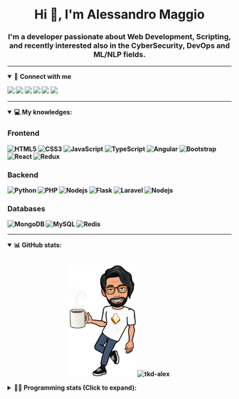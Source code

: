 <h1 align="center">Hi 👋, I'm Alessandro Maggio</h1>
<h3 align="center">I'm a developer passionate about Web Development, Scripting, and recently interested also in the CyberSecurity, DevOps and ML/NLP fields.</h3>

____

<details open>
<summary>🤝 <b>Connect with me<b></summary>

<p align = "center">

[<img src="https://img.shields.io/badge/twitter-1DA1F2.svg?&style=for-the-badge&logo=twitter&logoColor=white" />](https://twitter.com/TkdAxel)
[<img src ="https://img.shields.io/badge/portfolio-web-%23.svg?&style=for-the-badge&logo=&logoColor=white%22">](https://alessandromaggio.it/)
[<img src ="https://img.shields.io/badge/Telegram-1ca0f1.svg?&style=for-the-badge&logo=Telegram&logoColor=white%22&link=https://t.me/TkdAlex">](https://t.me/TkdAlex/)
[<img src="https://img.shields.io/badge/gmail-c14438.svg?&style=for-the-badge&logo=Gmail&logoColor=white&link=mailto:alex.tkd.alex@gmail.com"/>](mailto:alex.tkd.alex@gmail.com)
[<img src="https://img.shields.io/badge/linkedin-0077B5.svg?&style=for-the-badge&logo=linkedin&logoColor=white" />](https://www.linkedin.com/in/aalessandromaggio/)
[<img src = "https://img.shields.io/badge/instagram-E4405F.svg?&style=for-the-badge&logo=instagram&logoColor=white">](https://www.instagram.com/tkd_alex/)
<!--- [![Visits Badge](https://badges.pufler.dev/visits/tkd-alex/tkd-alex?style=for-the-badge&color=blue)](https://github.com/tkd-alex/tkd-alex) -->

</p>

</details>

---

<details open>
<summary>💻 <b>My knowledges</b>: </summary>

### Frontend
![HTML5](https://img.shields.io/badge/-HTML5-E34F26.svg?style=for-the-badge&logo=html5&logoColor=ffffff)
![CSS3](https://img.shields.io/badge/-CSS3-1572B6.svg?style=for-the-badge&logo=css3)
![JavaScript](https://img.shields.io/badge/-JavaScript-282C34?style=for-the-badge&logo=javascript)
![TypeScript](https://img.shields.io/badge/-TypeScript-007ACC?style=for-the-badge&logo=typescript)
![Angular](https://img.shields.io/badge/-Angular-DD0031?style=for-the-badge&logo=angular)
![Bootstrap](https://img.shields.io/badge/-Bootstrap-563D7C.svg?style=for-the-badge&logo=bootstrap)
![React](https://img.shields.io/badge/-React-282C34.svg?style=for-the-badge&logo=react&logoColor=ffffff)
![Redux](https://img.shields.io/badge/-Redux-764ABC.svg?style=for-the-badge&logo=redux)

### Backend
![Python](https://img.shields.io/badge/-Python-3776AB.svg?style=for-the-badge&logo=Python&logoColor=ffffff)
![PHP](https://img.shields.io/badge/-PHP-777BB4.svg?style=for-the-badge&logo=PHP&logoColor=ffffff)
![Nodejs](https://img.shields.io/badge/-Bash-4EAA25.svg?style=for-the-badge&logo=gnu-bash&logoColor=ffffff)
![Flask](https://img.shields.io/badge/-Flask-282C34.svg?style=for-the-badge&logo=flask)
![Laravel](https://img.shields.io/badge/-Laravel-FF2D20.svg?style=for-the-badge&logo=laravel&logoColor=ffffff)
![Nodejs](https://img.shields.io/badge/-Nodejs-339933.svg?style=for-the-badge&logo=Node.js&logoColor=ffffff)

### Databases
![MongoDB](https://img.shields.io/badge/-MongoDB-47A248?style=for-the-badge&logo=mongodb&logoColor=ffffff)
![MySQL](https://img.shields.io/badge/-MySQL-4479A1?style=for-the-badge&logo=mysql&logoColor=ffffff)
![Redis](https://img.shields.io/badge/-Redis-DC382D?style=for-the-badge&logo=Redis&logoColor=ffffff)

</details>

---

<details open>
 <summary>📊 <b>GitHub stats</b>: </summary>

<br>

<p align = "center">
    <img src="https://raw.githubusercontent.com/Tkd-Alex/tkd-alex/master/images/321517cd-ff68-41a7-b0d1-e765680568a7-8b6448d9-c944-4146-b633-adbdd25cb471-v1.png" height="250" />
    <img src="https://github-readme-stats.vercel.app/api?username=tkd-alex&show_icons=true&count_private=true&hide_border=true&line_height=25" alt="tkd-alex">
</p>

</design>

<details>
 <summary>👨‍💻 <b>Programming stats (Click to expand)</b>: </summary>
 
<!--START_SECTION:waka-->
![Code Time](http://img.shields.io/badge/Code%20Time-0%20secs-blue)

**I'm an Early 🐤** 

```text
🌞 Morning    234 commits    ████░░░░░░░░░░░░░░░░░░░░░   19.2% 
🌆 Daytime    503 commits    ██████████░░░░░░░░░░░░░░░   41.26% 
🌃 Evening    430 commits    ████████░░░░░░░░░░░░░░░░░   35.27% 
🌙 Night      52 commits     █░░░░░░░░░░░░░░░░░░░░░░░░   4.27%

```
📅 **I'm Most Productive on Wednesday** 

```text
Monday       172 commits    ███░░░░░░░░░░░░░░░░░░░░░░   14.11% 
Tuesday      194 commits    ████░░░░░░░░░░░░░░░░░░░░░   15.91% 
Wednesday    244 commits    █████░░░░░░░░░░░░░░░░░░░░   20.02% 
Thursday     192 commits    ████░░░░░░░░░░░░░░░░░░░░░   15.75% 
Friday       191 commits    ████░░░░░░░░░░░░░░░░░░░░░   15.67% 
Saturday     108 commits    ██░░░░░░░░░░░░░░░░░░░░░░░   8.86% 
Sunday       118 commits    ██░░░░░░░░░░░░░░░░░░░░░░░   9.68%

```


📊 **This Week I Spent My Time On** 

```text
⌚︎ Time Zone: Europe/Rome

💬 Programming Languages: 
Kotlin                   9 hrs 25 mins       ██████████████████░░░░░░░   75.08% 
Python                   1 hr 38 mins        ███░░░░░░░░░░░░░░░░░░░░░░   13.03% 
XML                      43 mins             █░░░░░░░░░░░░░░░░░░░░░░░░   5.84% 
Other                    33 mins             █░░░░░░░░░░░░░░░░░░░░░░░░   4.45% 
JavaScript               6 mins              ░░░░░░░░░░░░░░░░░░░░░░░░░   0.83%

🔥 Editors: 
Android Studio           10 hrs 9 mins       ████████████████████░░░░░   80.92% 
VS Code                  1 hr 29 mins        ███░░░░░░░░░░░░░░░░░░░░░░   11.93% 
Sublime Text             53 mins             █░░░░░░░░░░░░░░░░░░░░░░░░   7.16%

🐱‍💻 Projects: 
YouTellMe                10 hrs 9 mins       ████████████████████░░░░░   80.92% 
COPenaghenAIO            1 hr 25 mins        ██░░░░░░░░░░░░░░░░░░░░░░░   11.33% 
Unknown Project          37 mins             █░░░░░░░░░░░░░░░░░░░░░░░░   4.94% 
secret-project-ytm       17 mins             ░░░░░░░░░░░░░░░░░░░░░░░░░   2.37% 
sentinel-udvpn-tools     2 mins              ░░░░░░░░░░░░░░░░░░░░░░░░░   0.32%

💻 Operating System: 
Linux                    12 hrs 33 mins      █████████████████████████   100.0%

```

**I Mostly Code in Python** 

```text
Python                   33 repos            ██████████░░░░░░░░░░░░░░░   42.31% 
JavaScript               13 repos            ████░░░░░░░░░░░░░░░░░░░░░   16.67% 
PHP                      5 repos             █░░░░░░░░░░░░░░░░░░░░░░░░   6.41% 
HTML                     5 repos             █░░░░░░░░░░░░░░░░░░░░░░░░   6.41% 
CSS                      5 repos             █░░░░░░░░░░░░░░░░░░░░░░░░   6.41%

```



 Last Updated on 16/05/2022 06:08:18 UTC
<!--END_SECTION:waka-->

</details>
